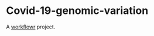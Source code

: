 # Covid-19-genomic-variation

A [workflowr][] project.

[workflowr]: https://github.com/jdblischak/workflowr
